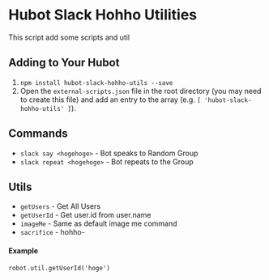 # Hubot Slack Hohho Utilities

This script add some scripts and util

## Adding to Your Hubot

1. `npm install hubot-slack-hohho-utils --save`
2. Open the `external-scripts.json` file in the root directory (you may need to create this file) and add an entry to the array (e.g. `[ 'hubot-slack-hohho-utils' ]`).

## Commands

- `slack say <hogehoge>` - Bot speaks to Random Group
- `slack repeat <hogehoge>` - Bot repeats to the Group

## Utils

- `getUsers` - Get All Users
- `getUserId` - Get user.id from user.name
- `imageMe` - Same as default image me command
- `sacrifice` - hohho-

#### Example

`robot.util.getUserId('hoge')`